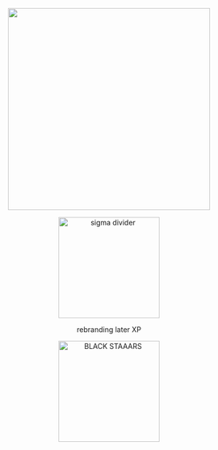 <p align="center">
    <img width="400" src="https://cdn.discordapp.com/attachments/1072532002093408259/1240220714964095036/Untitled44_20240515163149.png?ex=6645c50c&is=6644738c&hm=7580fa34dd2aa69369dee39a8d083f965696ae39b3094af4f5c7d127797ae2b4&"ac i forgot">
</p>
<p align="center">
    <img width="200" src="https://64.media.tumblr.com/225fbdb4e0a4c95f2ba59153dfa0adc8/470bd2c80617f88b-00/s400x600/d23acd58b3df2e8520b14d808b4935e718748710.gifv" alt="sigma divider">
</p>
<p align="center">
    rebranding later XP
</p>
<p align="center">
    <img width="200" src="https://64.media.tumblr.com/225fbdb4e0a4c95f2ba59153dfa0adc8/470bd2c80617f88b-00/s400x600/d23acd58b3df2e8520b14d808b4935e718748710.gifv" alt="BLACK STAAARS">
</p>

